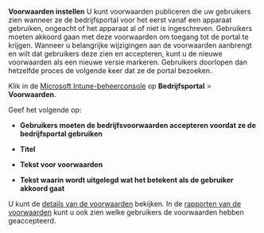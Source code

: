 **Voorwaarden instellen** U kunt voorwaarden publiceren die uw gebruikers zien wanneer ze de bedrijfsportal voor het eerst vanaf een apparaat gebruiken, ongeacht of het apparaat al of niet is ingeschreven. Gebruikers moeten akkoord gaan met deze voorwaarden om toegang tot de portal te krijgen. Wanneer u belangrijke wijzigingen aan de voorwaarden aanbrengt en wilt dat gebruikers deze zien en accepteren, kunt u de nieuwe voorwaarden als een nieuwe versie markeren. Gebruikers doorlopen dan hetzelfde proces de volgende keer dat ze de portal bezoeken.

Klik in de [Microsoft Intune-beheerconsole](http://manage.microsoft.com) op **Bedrijfsportal** &gt; **Voorwaarden**.

Geef het volgende op:

-   **Gebruikers moeten de bedrijfsvoorwaarden accepteren voordat ze de bedrijfsportal gebruiken**

-   **Titel**

-   **Tekst voor voorwaarden**

-   **Tekst waarin wordt uitgelegd wat het betekent als de gebruiker akkoord gaat**

U kunt de [details van de voorwaarden](https://technet.microsoft.com/library/mt405893.aspx) bekijken.  In de [rapporten van de voorwaarden](https://technet.microsoft.com/library/dn646977.aspx) kunt u ook zien welke gebruikers de voorwaarden hebben geaccepteerd.



<!--HONumber=Jan17_HO1-->


